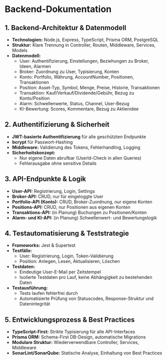 # Backend-Dokumentation

## 1. Backend-Architektur & Datenmodell
- **Technologien:** Node.js, Express, TypeScript, Prisma ORM, PostgreSQL
- **Struktur:** Klare Trennung in Controller, Routen, Middleware, Services, Models
- **Datenmodell:**
  - User: Authentifizierung, Einstellungen, Beziehungen zu Broker, Ideen, Alarmen
  - Broker: Zuordnung zu User, Typisierung, Konten
  - Konto: Portfolio, Währung, AccountNumber, Positionen, Transaktionen
  - Position: Asset-Typ, Symbol, Menge, Preise, Historie, Transaktionen
  - Transaktion: Kauf/Verkauf/Dividende/Gebühr, Bezug zu Konto/Position
  - Alarm: Schwellenwerte, Status, Channel, User-Bezug
  - KI-Bewertung: Scores, Kommentare, Bezug zu Aktienidee

## 2. Authentifizierung & Sicherheit
- **JWT-basierte Authentifizierung** für alle geschützten Endpunkte
- **bcrypt** für Passwort-Hashing
- **Middleware:** Validierung des Tokens, Fehlerhandling, Logging
- **Sicherheitskonzept:**
  - Nur eigene Daten abrufbar (UserId-Check in allen Queries)
  - Fehlerausgabe ohne sensitive Details

## 3. API-Endpunkte & Logik
- **User-API:** Registrierung, Login, Settings
- **Broker-API:** CRUD, nur für eingeloggte User
- **Portfolio-API (Konto):** CRUD, Broker-Zuordnung, nur eigene Konten
- **Positions-API:** CRUD, nur Positionen aus eigenen Konten
- **Transaktions-API:** (in Planung) Buchungen zu Positionen/Konten
- **Alarm- und KI-API:** (in Planung) Schwellenwert- und Bewertungslogik

## 4. Testautomatisierung & Teststrategie
- **Frameworks:** Jest & Supertest
- **Testfälle:**
  - User: Registrierung, Login, Token-Validierung
  - Position: Anlegen, Lesen, Aktualisieren, Löschen
- **Testdaten:**
  - Eindeutige User-E-Mail per Zeitstempel
  - Isolierte Testdaten pro Lauf, keine Abhängigkeit zu bestehenden Daten
- **Testausführung:**
  - Tests laufen fehlerfrei durch
  - Automatisierte Prüfung von Statuscodes, Response-Struktur und Datenintegrität

## 5. Entwicklungsprozess & Best Practices
- **TypeScript-First:** Strikte Typisierung für alle API-Interfaces
- **Prisma ORM:** Schema-First DB-Design, automatische Migrations
- **Modulare Struktur:** Wiederverwendbare Controller, Services, Middleware
- **SonarLint/SonarQube:** Statische Analyse, Einhaltung von Best Practices
